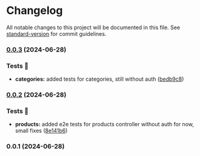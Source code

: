 # Changelog

All notable changes to this project will be documented in this file. See [standard-version](https://github.com/conventional-changelog/standard-version) for commit guidelines.

### [0.0.3](https://github.com/buhairomka/products-api/compare/v0.0.2...v0.0.3) (2024-06-28)


### Tests 🧪

* **categories:** added tests for categories, still without auth ([bedb9c8](https://github.com/buhairomka/products-api/commit/bedb9c89dff3ab72c386b6508b3f50fcb7a57ff1))

### [0.0.2](https://github.com/buhairomka/products-api/compare/v0.0.1...v0.0.2) (2024-06-28)


### Tests 🧪

* **products:** added e2e tests for products controller without auth for now, small fixes ([8e141b6](https://github.com/buhairomka/products-api/commit/8e141b62e5598d1fd740dff529dcdcbfcccda04c))

### 0.0.1 (2024-06-28)
